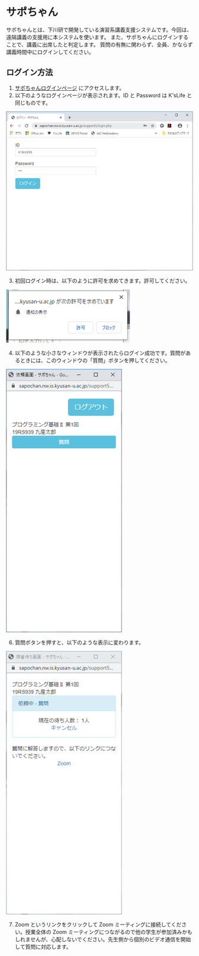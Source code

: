 # サポちゃん

サポちゃんとは、下川研で開発している演習系講義支援システムです。今回は、遠隔講義の支援用に本システムを使います。
また、サポちゃんにログインすることで、講義に出席したと判定します。
質問の有無に関わらず、全員、かならず講義時間中にログインしてください。

## ログイン方法

1. [サポちゃんログインページ](https://sapochan.nw.is.kyusan-u.ac.jp/suport5/) にアクセスします。
2. 以下のようなログインページが表示されます。ID と Password は K'sLife と同じものです。

![ログインページ](sapochan02.png)

3. 初回ログイン時は、以下のように許可を求めてきます。許可してください。

![許可](sapochan04.png)

4. 以下のような小さなウィンドウが表示されたらログイン成功です。質問があるときには、このウィンドウの「質問」ボタンを押してください。

![質問](sapochan05.png)

6. 質問ボタンを押すと、以下のような表示に変わります。

![対応待ち](sapochan06.png)

7. Zoom というリンクをクリックして Zoom ミーティングに接続してください。授業全体の Zoom ミーティングにつながるので他の学生が参加済みかもしれませんが、心配しないでください。先生側から個別のビデオ通信を開始して質問に対応します。
